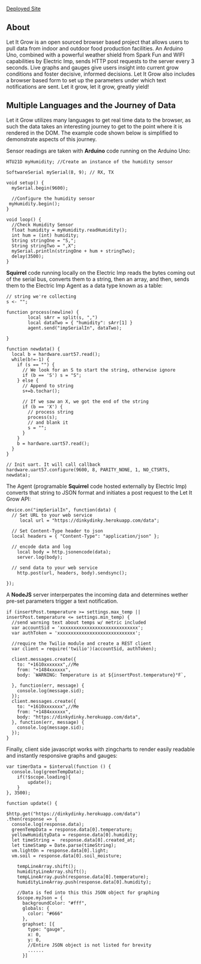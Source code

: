  <a href="https://dinkydinky.herokuapp.com/about">Deployed Site</a>

## About

Let It Grow is an open sourced browser based project that allows users to pull data from indoor and outdoor food production facilities.  An Arduino Uno, combined with a powerful weather shield from Spark Fun and WIFI capabilities by Electric Imp, sends HTTP post requests to the server every 3 seconds.  Live graphs and gauges give users insight into current grow conditions and foster decisive, informed decisions. Let It Grow also includes a browser based form to set up the parameters under which text notifications are sent.  Let it grow, let it grow, greatly yield!

<!--
It was inspired by the concept of the vertical farm, food production in vertically aligned rows, such as a sky scraper, and is intended to make accessing facility data easier. An Arduino Uno, combined with a powerful weather shield from Spark Fun and WIFI capabilities by Electric Imp, sends HTTP post requests to the server every 3 seconds.  Live graphs and gauges give users insight into current grow conditions and foster decisive, informed decisions.  This project exemplifies the power of the modern browser and it's ability to render a single page app powered by JSON data. Let it grow, let it grow, greatly yield! -->

## Multiple Languages and the Journey of Data

Let it Grow utilizes many languages to get real time data to the browser, as such the data takes an interesting journey to get to the point where it is rendered in the DOM.  The example code shown below is simplified to demonstrate aspects of this journey.

Sensor readings are taken with **Arduino** code running on the Arduino Uno:

```
HTU21D myHumidity; //Create an instance of the humidity sensor

SoftwareSerial mySerial(8, 9); // RX, TX

void setup() {
  mySerial.begin(9600);

  //Configure the humidity sensor
 myHumidity.begin();
}

void loop() {
  //Check Humidity Sensor
  float humidity = myHumidity.readHumidity();
  int hum = (int) humidity;
  String stringOne = "S,";
  String stringTwo = ",X";
  mySerial.println(stringOne + hum + stringTwo);
  delay(3500);
}
```

**Squirrel** code running locally on the Electric Imp reads the bytes coming out of the serial bus, converts them to a string, then an array, and then, sends them to the Electric Imp Agent as a data type known as a table:

```
// string we're collecting
s <- "";

function process(newline) {
        local sArr = split(s, ",")
        local dataTwo = { "humidity": sArr[1] }
        agent.send("impSerialIn", dataTwo);

}

function newdata() {
  local b = hardware.uart57.read();
  while(b!=-1) {
    if (s == "") {
      // We look for an S to start the string, otherwise ignore
      if (b == 'S') s = "S";
    } else {
      // Append to string
      s+=b.tochar();

      // If we saw an X, we got the end of the string
      if (b == 'X') {
        // process string
        process(s);
        // and blank it
        s = "";
      }
    }
    b = hardware.uart57.read();
  }
}

// Init uart. It will call callback
hardware.uart57.configure(9600, 8, PARITY_NONE, 1, NO_CTSRTS, newdata);
```

The Agent (programable **Squirrel** code hosted externally by Electric Imp) converts that string to JSON format and initiates a post request to the Let It Grow API:

```
device.on("impSerialIn", function(data) {
  // Set URL to your web service
     local url = "https://dinkydinky.herokuapp.com/data";

  // Set Content-Type header to json
  local headers = { "Content-Type": "application/json" };

  // encode data and log
    local body = http.jsonencode(data);
    server.log(body);   

  // send data to your web service
    http.post(url, headers, body).sendsync();

});
```

A **NodeJS** server interperpates the incoming data and determines wether  pre-set parameters trigger a text notification.

```
if (insertPost.temperature >= settings.max_temp || insertPost.temperature <= settings.min_temp) {
  //send warning text about temps w/ metric included
  var accountSid = 'xxxxxxxxxxxxxxxxxxxxxxxxxxxxx';
  var authToken = 'xxxxxxxxxxxxxxxxxxxxxxxxxxxxx';

  //require the Twilio module and create a REST client
  var client = require('twilio')(accountSid, authToken);

  client.messages.create({
    to: "+1610xxxxxxx",//Me
    from: "+1484xxxxxx",
    body: `WARNING: Temperature is at ${insertPost.temperature}°F`,

  }, function(err, message) {
    console.log(message.sid);
  });
  client.messages.create({
    to: "+1610xxxxxxx",//Me
    from: "+1484xxxxxx",
    body: "https://dinkydinky.herokuapp.com/data",
  }, function(err, message) {
    console.log(message.sid);
  });
}
```

Finally, client side javascript works with zingcharts to render easily readable and instantly responsive graphs and gauges:

```
var timerData = $interval(function () {
  console.log(greenTempData);
    if(!$scope.loading){
        update();
    }
}, 3500);

function update() {

$http.get("https://dinkydinky.herokuapp.com/data")
.then(response => {
  console.log(response.data);
  greenTempData = response.data[0].temperature;
  yellowHumidityData = response.data[0].humidity;
  let timeString =  response.data[0].created_at;
  let timeStamp = Date.parse(timeString);
  vm.lightOn = response.data[0].light;
  vm.soil = response.data[0].soil_moisture;

    tempLineArray.shift();
    humidityLineArray.shift();
    tempLineArray.push(response.data[0].temperature);
    humidityLineArray.push(response.data[0].humidity);

    //Data is fed into this this JSON object for graphing
    $scope.myJson = {
      backgroundColor: "#fff",
      globals: {
        color: "#666"
      },
      graphset: [{
        type: "gauge",
        x: 0,
        y: 0,
        //Entire JSON object is not listed for brevity
        ......
      }]
```
